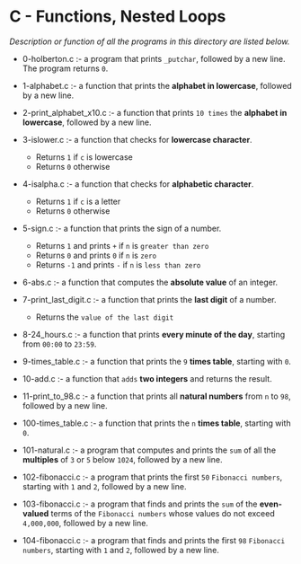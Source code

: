 # C - Functions, Nested Loops

*Description or function of all the programs in this directory are listed below.*

* 0-holberton.c :- a program that prints `_putchar`, followed by a new line. The program returns `0`.

* 1-alphabet.c :- a function that prints the **alphabet in lowercase**, followed by a new line.

* 2-print_alphabet_x10.c :- a function that prints `10 times` the **alphabet in lowercase**, followed by a new line.

* 3-islower.c :- a function that checks for **lowercase character**.
  * Returns `1` if `c` is lowercase
  * Returns `0` otherwise

* 4-isalpha.c :- a function that checks for **alphabetic character**.
  * Returns `1` if `c` is a letter
  * Returns `0` otherwise

* 5-sign.c :- a function that prints the sign of a number.
  * Returns `1` and prints `+` if `n` is `greater than zero`
  * Returns `0` and prints `0` if `n` is `zero`
  * Returns `-1` and prints `-` if `n` is `less than zero`

* 6-abs.c :- a function that computes the **absolute value** of an integer.

* 7-print_last_digit.c :-  a function that prints the **last digit** of a number.
  * Returns the `value of the last digit`

* 8-24_hours.c :-  a function that prints **every minute of the day**, starting from `00:00` to `23:59`.

* 9-times_table.c :- a function that prints the `9` **times table**, starting with `0`.

* 10-add.c :- a function that `adds` **two integers** and returns the result.

* 11-print_to_98.c :-  a function that prints all **natural numbers** from `n` to `98`, followed by a new line.

* 100-times_table.c :- a function that prints the `n` **times table**, starting with `0`.

* 101-natural.c :- a program that computes and prints the `sum` of all the **multiples** of `3` or `5` below `1024`, followed by a new line.

* 102-fibonacci.c :- a program that prints the first `50` `Fibonacci numbers`, starting with `1` and `2`, followed by a new line.

* 103-fibonacci.c :- a program that finds and prints the `sum` of the **even-valued** terms of the `Fibonacci numbers` whose values do not exceed `4,000,000`, followed by a new line.

* 104-fibonacci.c :- a program that finds and prints the first `98` `Fibonacci numbers`, starting with `1` and `2`, followed by a new line.
